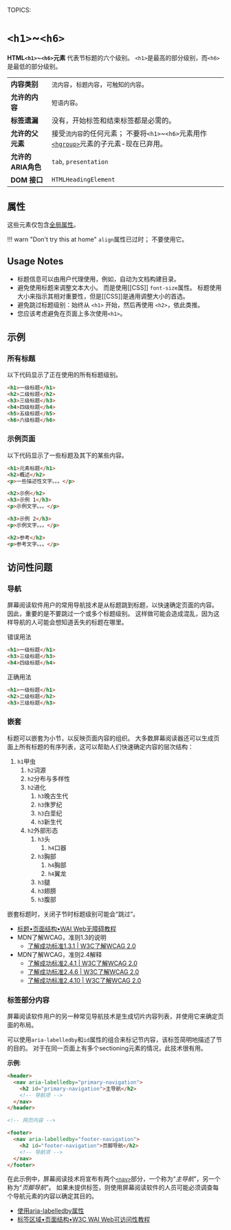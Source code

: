 TOPICS: <h1>
        <h2>
        <h3>
        <h4>
        <h5>
        <h6>

# `<h1>`~`<h6>`

**HTML`<h1>`~`<h6>`元素** 代表节标题的六个级别。 `<h1>`是最高的部分级别，而`<h6>`是最低的部分级别。

|  |  |
| :-- | :-- |
| **内容类别** | `流内容`，`标题内容`，`可触知的内容`。 |
| **允许的内容** | `短语内容`。 |
| **标签遗漏** | 没有，开始标签和结束标签都是必需的。 |
| **允许的父元素** | 接受`流内容`的任何元素； 不要将`<h1>`~`<h6>`元素用作[`<hgroup>`](/zh-hans/webfrontend/<hgroup>)元素的子元素-现在已弃用。|
| **允许的ARIA角色** | `tab`, `presentation` |
| **DOM 接口** | `HTMLHeadingElement` |

## 属性

这些元素仅包含[全局属性](https://wiki.developer.mozilla.org/en-US/docs/HTML/Global_attributes)。

!!! warn "Don't try this at home"
    `align`属性已过时； 不要使用它。

## Usage Notes

- 标题信息可以由用户代理使用，例如，自动为文档构建目录。
- 避免使用标题来调整文本大小。 而是使用[[CSS]] `font-size`属性。 标题使用大小来指示其相对重要性，但是[[CSS]]是通用调整大小的首选。
- 避免跳过标题级别：始终从 `<h1>` 开始，然后再使用 `<h2>`，依此类推。
- 您应该考虑避免在页面上多次使用`<h1>`。

## 示例

### 所有标题

以下代码显示了正在使用的所有标题级别。

```html
<h1>一级标题</h1>
<h2>二级标题</h2>
<h3>三级标题</h3>
<h4>四级标题</h4>
<h5>五级标题</h5>
<h6>六级标题</h6>
```

### 示例页面

以下代码显示了一些标题及其下的某些内容。

```html
<h1>元素标题</h1>
<h2>概述</h2>
<p>一些描述性文字。。。</p>

<h2>示例</h2>
<h3>示例 1</h3>
<p>示例文字。。。</p>

<h3>示例 2</h3>
<p>示例文字。。。</p>

<h2>参考</h2>
<p>参考文字。。。</p>
```

## 访问性问题

### 导航

屏幕阅读软件用户的常用导航技术是从标题跳到标题，以快速确定页面的内容。 因此，重要的是不要跳过一个或多个标题级别。 这样做可能会造成混乱，因为这样导航的人可能会想知道丢失的标题在哪里。

错误用法

```html
<h1>一级标题</h1>
<h3>三级标题</h3>
<h4>四级标题</h4>
```

正确用法

```html
<h1>一级标题</h1>
<h2>二级标题</h2>
<h3>三级标题</h3>
```

### 嵌套

标题可以嵌套为小节，以反映页面内容的组织。 大多数屏幕阅读器还可以生成页面上所有标题的有序列表，这可以帮助人们快速确定内容的层次结构：

1. `h1`甲虫
   1. `h2`词源
   2. `h2`分布与多样性
   3. `h2`进化
      1. `h3`晚古生代
      2. `h3`侏罗纪
      3. `h3`白垩纪
      4. `h3`新生代
   4. `h2`外部形态
      1. `h3`头
         1. `h4`口器
      2. `h3`胸部
         1. `h4`胸部
         2. `h4`翼龙
      3. `h3`腿
      4. `h3`翅膀
      5. `h3`腹部

嵌套标题时，关闭子节时标题级别可能会“跳过”。

- [标题•页面结构•WAI Web无障碍教程](https://www.w3.org/WAI/tutorials/page-structure/headings/)
- MDN了解WCAG，准则1.3的说明
    - [了解成功标准1.3.1 | W3C了解WCAG 2.0](https://www.w3.org/TR/UNDERSTANDING-WCAG20/content-structure-separation-programmatic.html)
- MDN了解WCAG，准则2.4解释
    - [了解成功标准2.4.1 | W3C了解WCAG 2.0](https://www.w3.org/TR/UNDERSTANDING-WCAG20/navigation-mechanisms-skip.html)
    - [了解成功标准2.4.6 | W3C了解WCAG 2.0](https://www.w3.org/TR/UNDERSTANDING-WCAG20/navigation-mechanisms-descriptive.html)
    - [了解成功标准2.4.10 | W3C了解WCAG 2.0](https://www.w3.org/TR/UNDERSTANDING-WCAG20/navigation-mechanisms-headings.html)

### 标签部分内容

屏幕阅读软件用户的另一种常见导航技术是生成切片内容列表，并使用它来确定页面的布局。

可以使用`aria-labelledby`和`id`属性的组合来标记节内容，该标签简明地描述了节的目的。 对于在同一页面上有多个sectioning元素的情况，此技术很有用。

**示例**:

```html
<header>
  <nav aria-labelledby="primary-navigation">
    <h2 id="primary-navigation">主导航</h2>
    <!-- 导航项 -->
  </nav>
</header>

<!-- 网页内容 -->

<footer>
  <nav aria-labelledby="footer-navigation">
    <h2 id="footer-navigation">页脚导航</h2>
    <!-- 导航项 -->
  </nav>
</footer>
```

在此示例中，屏幕阅读技术将宣布有两个[`<nav>`](/zh-hans/webfrontend/<nav>)部分，一个称为“*主导航*”，另一个称为“*页脚导航*”。
如果未提供标签，则使用屏幕阅读软件的人员可能必须调查每个导航元素的内容以确定其目的。

- [使用aria-labelledby属性](https://wiki.developer.mozilla.org/en-US/docs/Web/Accessibility/ARIA/ARIA_Techniques/Using_the_aria-labelledby_attribute)
- [标签区域•页面结构•W3C WAI Web可访问性教程](https://www.w3.org/WAI/tutorials/page-structure/labels/#using-aria-labelledby)
